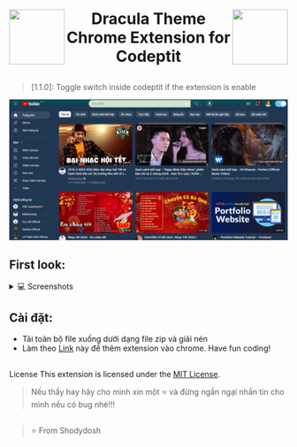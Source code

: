 <div align="center">

 <img align="left" src = "https://media2.giphy.com/media/QssGEmpkyEOhBCb7e1/giphy.gif?cid=ecf05e47a0n3gi1bfqntqmob8g9aid1oyj2wr3ds3mg700bl&rid=giphy.gif" width = 100px height=100px>
 <img align="right" src = "https://media2.giphy.com/media/QssGEmpkyEOhBCb7e1/giphy.gif?cid=ecf05e47a0n3gi1bfqntqmob8g9aid1oyj2wr3ds3mg700bl&rid=giphy.gif" width = 100px height=100px>
  <h1 align="center"> Dracula Theme Chrome Extension for Codeptit </h1>
 </div>
             
##

> [1.1.0]: Toggle switch inside codeptit if the extension is enable

![image](/images/giaodien1.png)


## First look:

<div>
  <details>
     <summary>💻 Screenshots </summary>
    <a href="https://www.youtube.com/watch?v=dQw4w9WgXcQ"><img src="https://user-images.githubusercontent.com/73097560/115834477-dbab4500-a447-11eb-908a-139a6edaec5c.gif"></a>
    <img src = "/images/Screenshot 1.png" width = 100%>
    <a href="https://www.youtube.com/watch?v=dQw4w9WgXcQ"><img src="https://user-images.githubusercontent.com/73097560/115834477-dbab4500-a447-11eb-908a-139a6edaec5c.gif"></a>
    <img src = "/images/Screenshot 2.png" width = 100%>
    <a href="https://www.youtube.com/watch?v=dQw4w9WgXcQ"><img src="https://user-images.githubusercontent.com/73097560/115834477-dbab4500-a447-11eb-908a-139a6edaec5c.gif"></a>
    
  </details>
</div>


## Cài đặt:

* Tải toàn bộ file xuống dưới dạng file zip và giải nén
* Làm theo [Link](https://webkul.com/blog/how-to-install-the-unpacked-extension-in-chrome/) này để thêm extension vào chrome. Have fun coding!

 ##
 
License
This extension is licensed under the [MIT License](https://github.com/git/git-scm.com/blob/main/MIT-LICENSE.txt).
>Nếu thấy hay hãy cho mình xin một ⭐️ và đừng ngần ngại nhắn tin cho mình nếu có bug nhé!!!

##
> ⭐️ From Shodydosh
